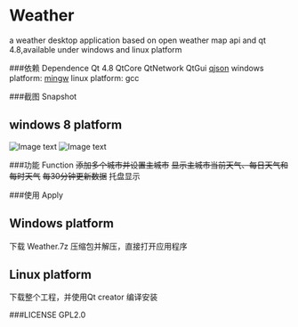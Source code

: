 Weather
=======

a weather desktop application based on open weather map api and qt 4.8,available under windows and linux platform

###依赖 Dependence
Qt 4.8
QtCore QtNetwork QtGui
[qjson](http://qjson.sourceforge.net/)
windows platform:
[mingw](http://www.mingw.org/)
linux platform:
gcc

###截图 Snapshot

## windows 8 platform
![Image text](https://raw.github.com/zjulmh/Weather/master/snapshot/detail.png "Detail")
![Image text](https://raw.github.com/zjulmh/Weather/master/snapshot/collect.png "Collect")

###功能 Function
<del>添加多个城市并设置主城市</del>
<del>显示主城市当前天气、每日天气和每时天气</del>
<del>每30分钟更新数据</del>
托盘显示

###使用 Apply
## Windows platform
下载 Weather.7z 压缩包并解压，直接打开应用程序
## Linux platform
下载整个工程，并使用Qt creator 编译安装

###LICENSE
GPL2.0
